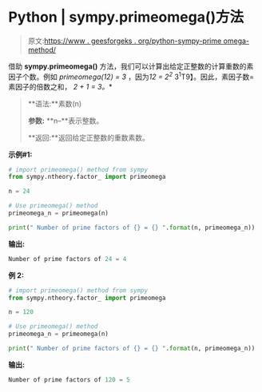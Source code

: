 # Python | sympy.primeomega()方法

> 原文:[https://www . geesforgeks . org/python-sympy-prime omega-method/](https://www.geeksforgeeks.org/python-sympy-primeomega-method/)

借助 **sympy.primeomega()** 方法，我们可以计算出给定正整数的计算重数的素因子个数。例如 *primeomega(12) = 3* ，因为*12 = 2<sup>2</sup>* 3<sup>1</sup>T9】。因此，素因子数=素因子的倍数之和， *2 + 1 = 3。**

> **语法:**素数(n)
> 
> **参数:**
> **n–**表示整数。
> 
> **返回:**返回给定正整数的重数素数。

**示例#1:**

```py
# import primeomega() method from sympy
from sympy.ntheory.factor_ import primeomega

n = 24

# Use primeomega() method 
primeomega_n = primeomega(n) 

print(" Number of prime factors of {} = {} ".format(n, primeomega_n))
```

**输出:**

```py
Number of prime factors of 24 = 4 

```

**例 2:**

```py
# import primeomega() method from sympy
from sympy.ntheory.factor_ import primeomega

n = 120

# Use primeomega() method 
primeomega_n = primeomega(n) 

print(" Number of prime factors of {} = {} ".format(n, primeomega_n))
```

**输出:**

```py
Number of prime factors of 120 = 5 

```
